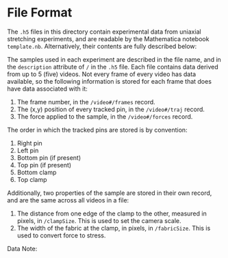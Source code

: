 # File Format

The `.h5` files in this directory contain experimental data from uniaxial stretching experiments, and are readable by the Mathematica notebook `template.nb`. Alternatively, their contents are fully described below:

The samples used in each experiment are described in the file name, and in the `description` attribute of `/` in the `.h5` file. Each file contains data derived from up to 5 (five) videos. Not every frame of every video has data available, so the following information is stored for each frame that does have data associated with it:

1. The frame number, in the `/video#/frames` record.
2. The (x,y) position of every tracked pin, in the `/video#/traj` record.
3. The force applied to the sample, in the `/video#/forces` record.

The order in which the tracked pins are stored is by convention:

1. Right pin
2. Left pin
3. Bottom pin (if present)
4. Top pin (if present)
5. Bottom clamp 
6. Top clamp 

Additionally, two properties of the sample are stored in their own record, and are the same across all videos in a file:

1. The distance from one edge of the clamp to the other, measured in pixels, in `/clampSize`. This is used to set the camera scale.
2. The width of the fabric at the clamp, in pixels, in `/fabricSize`. This is used to convert force to stress.




Data Note:




